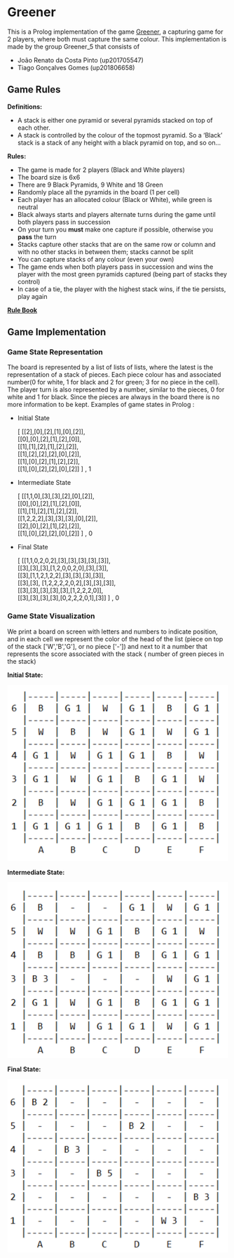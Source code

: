 # Greener

This is a Prolog implementation of the game [Greener](https://nestorgames.com/#green_detail), a capturing game for 2 players, where both must capture the same colour.
This implementation is made by the group Greener_5 that consists of

- João Renato da Costa Pinto (up201705547)
- Tiago Gonçalves Gomes (up201806658)

## Game Rules

**Definitions:**
- A stack is either  one pyramid or several pyramids stacked on top of each other.
- A stack is controlled by the colour of the topmost pyramid. So a ‘Black’ stack is a stack of any height with a black pyramid on top, and so on...

**Rules:**
- The game is made for 2 players (Black and White players)
- The board size is 6x6
- There are 9 Black Pyramids, 9 White and 18 Green
- Randomly place all the pyramids in the board (1 per cell)
- Each player has an allocated colour (Black or White), while green is neutral
- Black always starts and players alternate turns during the game until both players pass in succession
- On your turn you **must** make one capture if possible, otherwise you **pass** the turn
- Stacks capture other stacks that are on the same row or column and with no other stacks in between them; stacks cannot be split
- You can capture stacks of any colour (even your own)
- The game ends when both players pass in succession and wins the player with the most green pyramids captured (being part of stacks they control)
- In case of a tie, the player with the highest stack wins, if the tie persists, play again

[**Rule Book**](https://nestorgames.com/rulebooks/GREENGREENERGREENEST_EN.pdf)

## Game Implementation

### Game State Representation

The board is represented by a list of lists of lists, where the latest is the representation of a stack of pieces. Each piece colour has and associated number(0 for white, 1 for black and 2 for green; 3 for no piece in the cell). The player turn is also represented by a number, similar to the pieces, 0 for white and 1 for black.
 Since the pieces are always in the board there is no more information to be kept.
 Examples of game states in Prolog :

- Initial State


	[	[[2],[0],[2],[1],[0],[2]],</br>
		[[0],[0],[2],[1],[2],[0]],</br>
		[[1],[1],[2],[1],[2],[2]],</br>
		[[1],[2],[2],[2],[0],[2]],</br>
		[[1],[0],[2],[1],[2],[2]],</br>
		[[1],[0],[2],[2],[0],[2]]	] , 1

- Intermediate State

	[	[[1,1,0],[3],[3],[2],[0],[2]],</br>
		[[0],[0],[2],[1],[2],[0]],</br>
		[[1],[1],[2],[1],[2],[2]],</br>
		[[1,2,2,2],[3],[3],[3],[0],[2]],</br>
		[[2],[0],[2],[1],[2],[2]],</br>
		[[1],[0],[2],[2],[0],[2]]	] , 0
        
- Final State

	[	[[1,1,0,2,0,2],[3],[3],[3],[3],[3]],</br>
		[[3],[3],[3],[1,2,0,0,2,0],[3],[3]],</br>
		[[3],[1,1,2,1,2,2],[3],[3],[3],[3]],</br>
		[[3],[3], [1,2,2,2,2,0,2],[3],[3],[3]],</br>
		[[3],[3],[3],[3],[3],[1,2,2,2,0]],</br>
		[[3],[3],[3],[3],[0,2,2,2,0,1],[3]]	] , 0
        
### Game State Visualization

We print a board on screen with letters and numbers to indicate position, and in each cell we represent the color of the head of the list (piece on top of the stack ['W','B','G'], or no piece ['-']) and next to it a number that represents the score associated with the stack ( number of green pieces in the stack)

**Initial State:**

![Initial State](https://raw.githubusercontent.com/TiagooGomess/PLOG_PROJ1_2021/main/images/initial_board.png?token=AL7CLJM6EPVJKQSRVOB3LUK7UBY4O)

**Intermediate State:**

![Intermediate State](https://raw.githubusercontent.com/TiagooGomess/PLOG_PROJ1_2021/main/images/intermediate_board.png?token=AL7CLJKGV7BOO6LZQRF6MJK7UBYQW)

**Final State:**

![Final State](https://raw.githubusercontent.com/TiagooGomess/PLOG_PROJ1_2021/main/images/final_board.png?token=AL7CLJKBKD6AWUL2YSC5UYS7UBYSI)
